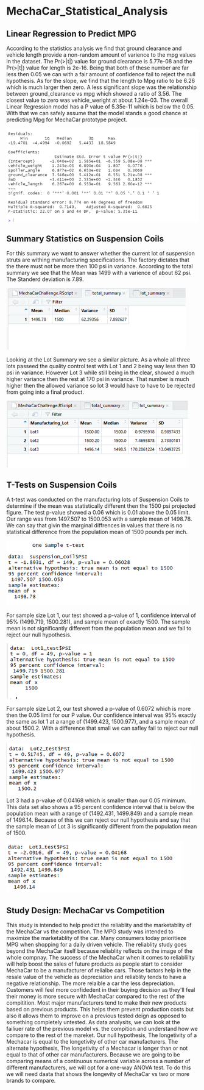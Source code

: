 # MechaCar_Statistical_Analysis

## Linear Regression to Predict MPG
According to the statistics analysis we find that ground clearance and vehicle length provide a non-random amount of varience to the mpg values in the dataset. The Pr(>|t|) value for ground clearance is 5.77e-08 and the Pr(>|t|) value for  length is 2e-16. Being that both of these number are far less then 0.05 we can with a fair amount of confidence fail to reject the null hypothesis. As for the slope, we find that the length to Mpg ratio to be 6.26 which is much larger then zero. A less significant slope was the relationship between ground_clearance vs mpg which  showed a ratio of 3.56. The closest value to zero was vehicle_weright at about 1.24e-03. The overall Linear Regression model has a P value of 5.35e-11 which is below the 0.05. With that we can safely assume that the model stands a good chance at predicting Mpg for MechaCar prototype project.  

![Linear Regression to Predict MPG](https://github.com/Hamza97anh/MechaCar_Statistical_Analysis/blob/623a8dd193dcfef882a8d4b3048700cb6d8afaa1/Images/Linear%20Regression%20to%20Predict%20MPG.PNG)

## Summary Statistics on Suspension Coils

For this summary we want to answer whether the current lot of suspension struts are withing manufacturing specifications. The factory dictates that the there must not be more then 100 psi in variance. According to the total summary we see that the Mean was 1499  with a varience of about 62 psi. The Standerd deviation is 7.89. 

![total_summary](https://github.com/Hamza97anh/MechaCar_Statistical_Analysis/blob/857d1b9011784c7a406db1788f5950b1b91bf3b0/Images/total_summary.PNG)

Looking at the Lot Summary we see a similar picture. As a whole all three lots passeed the quality control test with Lot 1 and 2 being way less then 10 psi in variance. However Lot 3 while still being in the clear, showed a much higher variance then the rest at 170 psi in variance. That number is much higher then the allowed variance so lot 3 would have to have to be rejected from going into a final product. 

![lot_summary](https://github.com/Hamza97anh/MechaCar_Statistical_Analysis/blob/857d1b9011784c7a406db1788f5950b1b91bf3b0/Images/lot_summary.PNG)

## T-Tests on Suspension Coils

A t-test was conducted on the manufacturing lots of Suspension Coils to determine if the mean was statistically different then the 1500 psi projected figure. The test p-value showed a 0.06 which is 0.01 above the 0.05 limit. Our range was from 1497.507 to 1500.053 with a sample mean of 1498.78. We can say that givin the marginal diffrences in values that there is no statistical difference from the population mean of 1500 pounds per inch.

![One_Sample_Test](https://github.com/Hamza97anh/MechaCar_Statistical_Analysis/blob/e08a285c691d29367c07eab235d51c2e8dac2002/Images/One_Sample_Test.PNG)

For sample size Lot 1, our test showed a p-value of 1, confidence interval of 95% (1499.719, 1500.281), and sample mean of exactly 1500. The sample mean is not significantly different from the population mean and we fail to reject our null hypothesis.

![Lot_1_Test](https://github.com/Hamza97anh/MechaCar_Statistical_Analysis/blob/e08a285c691d29367c07eab235d51c2e8dac2002/Images/Lot_1_Test.PNG)

For sample size Lot 2, our test showed a p-value of 0.6072 which is more then the 0.05 limit for our P value. Our confidence interval was 95% exactly the same as lot 1 at a range of (1499.423, 1500.977), and a sample mean of about 1500.2. With a difference that small we can safley fail to reject our null hypothesis. 

![Lot_2_Test](https://github.com/Hamza97anh/MechaCar_Statistical_Analysis/blob/e08a285c691d29367c07eab235d51c2e8dac2002/Images/Lot_2_Test.PNG)
Lot 3 had a p-value of 0.04168 which is smaller than our 0.05 minimum. This data set also shows a 95 percent confidence interval that is below the population mean with a range of (1492.431, 1499.849) and a sample mean of 1496.14. Because of this we can reject our null hypothesis and say that the sample mean of Lot 3 is significantly different from the population mean of 1500.

![Lot_3_Test](https://github.com/Hamza97anh/MechaCar_Statistical_Analysis/blob/e08a285c691d29367c07eab235d51c2e8dac2002/Images/Lot_3_Test.PNG)

## Study Design: MechaCar vs Competition

This study is intended to help predict the reliablity and the marketablity of the MechaCar vs the competition. The MPG study was intended to maximize the marketablity of the car. Many consumers today prioritieze MPG when shopping for a daily driven vehicle. The reliablity study goes beyond the MechaCar itself because reliablity reflects on the image of the whole compnay. The success of the MechaCar when it comes to reliabliilty will help boost the sales of future products as people start to consider MechaCar to be a manufacturer of relialbe cars. Those factors help in the resale value of the vehicle as depreciation and reliablity tends to have a negative relationship. The more relaible a car the less depreciation. Customers will feel more confidedent in their buying decision as they'll feal their money is more secure with MechaCar compared to the rest of the compitition. Most major manufacturers tend to make their new products based on previous products. This helps them prevent production costs but also it allows them to improve on a previous tested deign as opposed to something completely untested. As data analysits, we can look at the failiuer rate of the previous model vs. the compition and understand how we compare to the rest of the mareket. Our null hypothesis, The longetivity of a Mechacar is equal to the longetivity of other car manufacturers. The alternate hypothesis, The longetivity of a Mechacar is longer than or not equal to that of other car manufacturers. Because we are going to be comparing means of a continuous numerical variable across a number of different manufacturers, we will opt for a one-way ANOVA test. To do this we will need daata that shows the longevity of MechaCar vs two or more brands to compare. 

